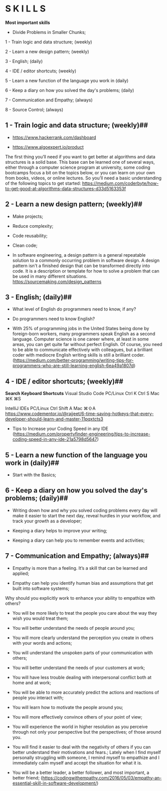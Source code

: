 # S K I L L S

**Most important skills**

- Divide Problems in Smaller Chunks;

1 - Train logic and data structure; (weekly)

2 - Learn a new design pattern; (weekly)

3 - English; (daily)

4 - IDE / editor shortcuts; (weekly)

5 - Learn a new function of the language you work in (daily)

6 - Keep a diary on how you solved the day's problems; (daily)

7 - Communication and Empathy; (always)

8 - Source Control; (always)

## 1 - Train logic and data structure; (weekly)##

- https://www.hackerrank.com/dashboard

- https://www.algoexpert.io/product

The first thing you’ll need if you want to get better at algorithms and data structures is a solid base. This base can be learned one of several ways, either through a computer science program at university, some coding bootcamps focus a bit on the topics below, or you can learn on your own from books, videos, or online lectures. So you’ll need a basic understanding of the following topics to get started: https://medium.com/coderbyte/how-to-get-good-at-algorithms-data-structures-d33d5163353f

## 2 - Learn a new design pattern; (weekly)##

- Make projects;

- Reduce complexity;

- Code reusability;

- Clean code;

- In software engineering, a design pattern is a general repeatable solution to a commonly occurring problem in software design. A design pattern isn't a finished design that can be transformed directly into code. It is a description or template for how to solve a problem that can be used in many different situations. https://sourcemaking.com/design_patterns

## 3 - English; (daily)##

- What level of English do programmers need to know, if any?

- Do programmers need to know English?

- With 25% of programming jobs in the United States being done by foreign-born workers, many programmers speak English as a second language. Computer science is one career where, at least in some areas, you can get quite far without perfect English. Of course, you need to be able to communicate effectively with colleagues, but a brilliant coder with mediocre English writing skills is still a brilliant coder. (https://medium.com/better-programming/writing-tips-for-programmers-who-are-still-learning-english-6ea49a1807d)

## 4 - IDE / editor shortcuts; (weekly)##

**Search Keyboard Shortcuts**
Visual Studio Code
PC/Linux Ctrl K Ctrl S
Mac ⌘K ⌘S

IntelliJ IDEs
PC/Linux Ctrl Shift A
Mac ⌘⇧A
https://www.codementor.io/@rajjeet/6-time-saving-hotkeys-that-every-developer-should-learn-and-master-11pqxtcts3

- Tips to Increase your Coding Speed in any IDE
  (https://medium.com/propertyfinder-engineering/tips-to-increase-coding-speed-in-any-ide-21a5798d5647)

## 5 - Learn a new function of the language you work in (daily)##

- Start with the Basics;

## 6 - Keep a diary on how you solved the day's problems; (daily)##

- Writing down how and why you solved coding problems every day will make it easier to start the next day, reveal hurdles in your workflow, and track your growth as a developer;

- Keeping a diary helps to improve your writing;

- Keeping a diary can help you to remember events and activities;

## 7 - Communication and Empathy; (always)##

- Empathy is more than a feeling. It’s a skill that can be learned and applied;

- Empathy can help you identify human bias and assumptions that get built into software systems;

Why should you explicitly work to enhance your ability to empathize with others?

- You will be more likely to treat the people you care about the way they wish you would treat them;

- You will better understand the needs of people around you;

- You will more clearly understand the perception you create in others with your words and actions;

- You will understand the unspoken parts of your communication with others;

- You will better understand the needs of your customers at work;

- You will have less trouble dealing with interpersonal conflict both at home and at work;

- You will be able to more accurately predict the actions and reactions of people you interact with;

- You will learn how to motivate the people around you;

- You will more effectively convince others of your point of view;

- You will experience the world in higher resolution as you perceive through not only your perspective but the perspectives;
  of those around you.
- You will find it easier to deal with the negativity of others if you can better understand their motivations and fears.;
  Lately when I find myself personally struggling with someone, I remind myself to empathize and I immediately calm myself and accept the situation for what it is.
- You will be a better leader, a better follower, and most important, a better friend;
  (https://codingwithempathy.com/2016/05/03/empathy-an-essential-skill-in-software-development/)
